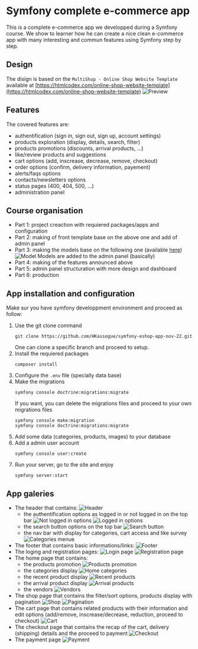 # Symfony complete e-commerce app
This is a complete e-commerce app we developped during a Symfony course.
We show to learner how he can create a nice clean e-commerce app with many interesting and commun features using Symfony step by step.

## Design
The disign is based on the `MultiShop - Online Shop Website Template` available at [https://htmlcodex.com/online-shop-website-template](https://htmlcodex.com/online-shop-website-template)
![Preview](/public/assets/img/design.jpg)

## Features
The covered features are:
- authentification (sign in, sign out, sign up, account settings)
- products exploration (display, details, search, filter)
- products promotions (discounts, arrival products, ...)
- like/review products and suggestions
- cart options (add, inscrease, decrease, remove, checkout)
- order options (confirm, delivery information, payement)
- alerts/faqs options
- contacts/newsletters options
- status pages (400, 404, 500, ...)
- administration panel

## Course organisation
- Part 1: project creaction with requiered packages/apps and configuration
- Part 2: making of front template base on the above one and add of admin panel
- Part 3: making the models base on the following one (available [here](https://dbdiagram.io/d/63a304ed99cb1f3b55a2c3fb))
![Model](/public/assets/img/models.png)
Models are added to the admin panel (basically)
- Part 4: making of the features announced above
- Part 5: admin panel structuration with more design and dashboard
- Part 6: production

## App installation and configuration
Make sur you have symfony developpment environment and proceed as follow:
1) Use the git clone command
    ```
    git clone https://github.com/HKassogue/symfony-eshop-app-nov-22.git
    ```
    One can clone a specific branch and proceed to setup.
2) Install the requiered packages
    ```
    composer install
    ```
3) Configure the `.env` file (specially data base)
4) Make the migrations
    ```
    symfony console doctrine:migrations:migrate
    ```
    If you want, you can delete the migrations files and proceed to your own migrations files
    ```
    symfony console make:migration
    symfony console doctrine:migrations:migrate
    ```
5) Add some data (categories, products, images) to your database<br>
6) Add a admin user account
    ```
    symfony console user:create
    ```
7) Run your server, go to the site and enjoy
    ```
    symfony server:start
    ```

## App galeries
- The header that contains:
![Header](/public/assets/img/header.png)
  - the authentification options as logged in or not logged in on the top bar
  ![Not logged in options](/public/assets/img/not_logged_in_options.png)
  ![Logged in options](/public/assets/img/logged_in_options.png)
  - the search button options on the top bar
  ![Search button](/public/assets/img/navbar_search.png)
  - the nav bar with display for categories, cart access and like survey
  ![Categories menue](/public/assets/img/navbar2.png)
- The footer that contains basic informations/links:
![Footer](/public/assets/img/footer.png)
- The loging and registration pages:
![Login page](/public/assets/img/login.png)
![Registration page](/public/assets/img/registration.png)
- The home page that contains:
  - the products promotion
  ![Products promotion](/public/assets/img/home_promo.png)
  - the categories display
  ![Home categories](/public/assets/img/home_cat_block.png)
  - the recent product display
  ![Recent products](/public/assets/img/home_recent_prod.png)
  - the arrival product display
  ![Arrival products](/public/assets/img/home_arrival_prod.png)
  - the vendors
  ![Vendors](/public/assets/img/home_vendor.png)
- The shop page that contains the filter/sort options, products display with pagination
  ![Shop](/public/assets/img/shop.png)
  ![Pagination](/public/assets/img/shop_paginator.png)
- The cart page that contains related products with their information and edit options (add/remove, inscrease/decrease, reduction, proceed to checkout)
![Cart](/public/assets/img/cart.png)
- The checkout page that contains the recap of the cart, delivery (shipping) details and the proceed to payment
![Checkout](/public/assets/img/checkout.png)
- The payment page 
![Payment](/public/assets/img/payment.png)
